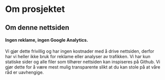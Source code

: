 
# Om prosjektet  



## Om denne nettsiden

#### Ingen reklame, ingen Google Analytics.  
Vi gjør dette frivillig og har ingen kostnader med å drive nettsiden, derfor har vi heller ikke bruk for reklame eller analyser av trafikken.  Vi har kun statiske sider og alle filer som tilhører nettsiden kan inspiseres på Github. Vi gjør dette for å være mest mulig transparente slikt at du kan stole på at våre råd er uavhengige.  
